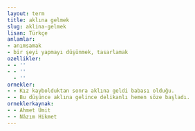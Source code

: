 ```yaml
---
layout: term
title: aklına gelmek
slug: aklina-gelmek
lisan: Türkçe
anlamlar:
- anımsamak
- bir şeyi yapmayı düşünmek, tasarlamak
ozellikler:
- - ''
- - ''
  - ''
ornekler:
- - Kız kaybolduktan sonra aklına geldi babası olduğu.
- - Bu düşünce aklına gelince delikanlı hemen söze başladı.
orneklerkaynak:
- - Ahmet Ümit
- - Nâzım Hikmet
---
```

